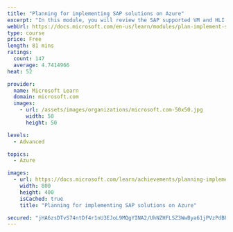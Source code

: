 ```yaml
---
title: "Planning for implementing SAP solutions on Azure"
excerpt: "In this module, you will review the SAP supported VM and HLI types, the OS and DBMS releases for SAP in Azure, and the SAPS throughput estimates provided by Azure VMs and HLI."
webUrl: https://docs.microsoft.com/en-us/learn/modules/plan-implement-sap-solutions/
type: course
price: Free
length: 81 mins
ratings:
  count: 147
  average: 4.7414966
heat: 52

provider:
  name: Microsoft Learn
  domain: microsoft.com
  images:
    - url: /assets/images/organizations/microsoft.com-50x50.jpg
      width: 50
      height: 50

levels:
  - Advanced

topics:
  - Azure

images:
  - url: https://docs.microsoft.com/learn/achievements/planning-implementing-sap-solutions-azure-social.png
    width: 800
    height: 400
    isCached: true
    title: "Planning for implementing SAP solutions on Azure"

secured: "jHA6zsDTvS74ntDf4r1nU3EJoL9MQgYINA2/UhNZHFLSZ3WwBya61jPVzPdBP8etqta3DELvSltz9YiyIgIfWOST7HKEXMIK2R40ho4age2keljvKSZXYi4KLuOnSytbQVd9+MBPp/+w4YPSDV2BbIx7h/ZX+j87iSWVvxAiv/UlBgh8NB61SashLtD9zSY/rgmtNd0WFI3rE6eahBROoh23GW9xhYEPIU1Q3hGmnIGapD1XRcUCrR8O7shZ/cByTOu4Vx7p8deRWittghAnchs8QUlZaVcCaATggjByDUlNlMpkRcIef6+T4QzNBo2znMCqjVq4bCVZROxF/lRjoJjd6uaK8+fXw4jhrjeNsWNX65P3JGr/oeJvs5VhWU04jQCAwR7HK1wBNnXB+76wRA==;U8ZyiH5369YBdxGDx2q7YA=="
---
```


